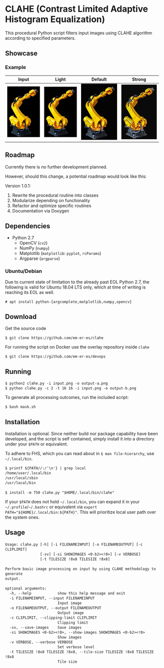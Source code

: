 # CLAHE (Contrast Limited Adaptive Histogram Equalization)

This procedural Python script filters input images using CLAHE algorithm according to specified parameters.

## Showcase

### Example

| Input | Light | Default | Strong |
|:-----:|:-----:|:-------:|:------:|
| ![Input](readme-input.jpg) | ![Light](readme-clahe-light.jpg) | ![Default](readme-clahe-default.jpg) | ![Strong](readme-clahe-strong.jpg) |

## Roadmap

Currently there is no further development planned.

However, should this change, a potential roadmap would look like this:

Version 1.0.1:

1. Rewrite the procedural routine into classes
2. Modularize depending on functionality
3. Refactor and optimize specific routines
4. Documentation via Doxygen

## Dependencies

* Python 2.7
  - OpenCV (`cv2`)
  - NumPy (`numpy`)
  - Matplotlib (`matplotlib`: `pyplot`, `rcParams`)
  - Argparse (`argparse`)

### Ubuntu/Debian

Due to current state of limitation to the already past EOL Python 2.7, the following is valid for Ubuntu 18.04 LTS only, which at time of writing is reaching its EOL as well.

```
# apt install python-{argcomplete,matplotlib,numpy,opencv}
```

## Download

Get the source code

```
$ git clone https://github.com/em-er-es/clahe
```

For running the script on Docker use the overlay repository inside `clahe`

```
$ git clone https://github.com/em-er-es/devops
```

## Running

```
$ python2 clahe.py -i input.png -o output-a.png
$ python clahe.py -c 2 -t 16 16 -i input.png -o output-b.png
```

To generate all processing outcomes, run the included script:

```
$ bash mask.sh
```

## Installation

Installation is optional. Since neither build nor package capability have been developed, and the script is self contained, simply install it into a directory under your `$PATH` or equivalent.

To adhere to FHS, which you can read about in `$ man file-hierarchy`, use `~/.local/bin`.

```
$ printf ${PATH//:/'\n'} | grep local
/home/user/.local/bin
/usr/local/sbin
/usr/local/bin

$ install -m 750 clahe.py "$HOME/.local/bin/clahe"
```

If your `$PATH` does not hold `~/.local/bin`, you can expand it in your `~/.profile`/`~/.bashrc` or equivalent via `export PATH="${HOME}/.local/bin:${PATH}"`. This will prioritize local user path over the system ones.

## Usage

```
Usage: clahe.py [-h] [-i FILENAMEINPUT] [-o FILENAMEOUTPUT] [-c CLIPLIMIT]
                [-sv] [-si SHOWIMAGES <0-b2><!0>] [-v VERBOSE]
                [-t TILESIZE !8x8 TILESIZE !8x8]

Perform basic image processing on input by using CLAHE methodology to generate
output.

optional arguments:
  -h, --help            show this help message and exit
  -i FILENAMEINPUT, --input FILENAMEINPUT
                        Input image
  -o FILENAMEOUTPUT, --output FILENAMEOUTPUT
                        Output image
  -c CLIPLIMIT, --clipping-limit CLIPLIMIT
                        Clipping limit
  -sv, --save-images    Save images
  -si SHOWIMAGES <0-b2><!0>, --show-images SHOWIMAGES <0-b2><!0>
                        Show images
  -v VERBOSE, --verbose VERBOSE
                        Set verbose level
  -t TILESIZE !8x8 TILESIZE !8x8, --tile-size TILESIZE !8x8 TILESIZE !8x8
                        Tile size
```

